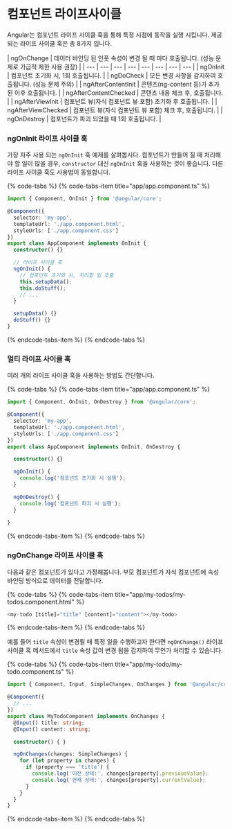 # 컴포넌트 라이프사이클

Angular는 컴포넌트 라이프 사이클 훅을 통해 특정 시점에 동작을 실행 시킵니다. 제공되는 라이프 사이클 훅은 총 8가지 입니다.

| ngOnChange | 데이터 바인딩 된 인풋 속성이 변경 될 때 마다 호출됩니다. \(성능 문제로 가급적 제한 사용 권장\) |
| --- | --- | --- | --- | --- | --- | --- | --- |
| ngOnInit | 컴포넌트 초기화 시, 1회 호출됩니다. |
| ngDoCheck | 모든 변경 사항을 감지하여 호출됩니다. \(성능 문제 주의\) |
| ngAfterContentInit | 콘텐츠\(ng-content 등\)가 추가된 이후 호출됩니다. |
| ngAfterContentChecked | 콘텐츠 내용 체크 후, 호출됩니다. |
| ngAfterViewInit | 컴포넌트 뷰\(자식 컴포넌트 뷰 포함\) 초기화 후 호출됩니다. |
| ngAfterViewChecked | 컴포넌트 뷰\(자식 컴포넌트 뷰 포함\) 체크 후, 호출됩니다. |
| ngOnDestroy | 컴포넌트가 파괴 되었을 때 1회 호출됩니다. |

### ngOnInit 라이프 사이클 훅

가장 자주 사용 되는 `ngOnInit` 훅 예제를 살펴봅시다. 컴포넌트가 만들어 질 때 처리해야 할 일이 많을 경우, `constructor` 대신 `ngOnInit` 훅을 사용하는 것이 좋습니다. 다른 라이프 사이클 훅도 사용법이 동일합니다.

{% code-tabs %}
{% code-tabs-item title="app/app.component.ts" %}
```typescript
import { Component, OnInit } from '@angular/core';

@Component({
  selector: 'my-app',
  templateUrl: './app.component.html',
  styleUrls: ['./app.component.css']
})
export class AppComponent implements OnInit {
  constructor() {}

  // 라이프 사이클 훅
  ngOnInit() {
    // 컴포넌트 초기화 시, 처리할 일 호출
    this.setupData();
    this.doStuff();
    // ...
  }

  setupData() {}
  doStuff() {}
}
```
{% endcode-tabs-item %}
{% endcode-tabs %}

### 멀티 라이프 사이클 훅

여러 개의 라이프 사이클 훅을 사용하는 방법도 간단합니다.

{% code-tabs %}
{% code-tabs-item title="app/app.component.ts" %}
```typescript
import { Component, OnInit, OnDestroy } from '@angular/core';

@Component({
  selector: 'my-app',
  templateUrl: './app.component.html',
  styleUrls: ['./app.component.css']
})
export class AppComponent implements OnInit, OnDestroy {

  constructor() {}

  ngOnInit() {
    console.log('컴포넌트 초기화 시 실행');
  }

  ngOnDestroy() {
    console.log('컴포넌트 파괴 시 실행');
  }
  
}
```
{% endcode-tabs-item %}
{% endcode-tabs %}

### ngOnChange 라이프 사이클 훅

다음과 같은 컴포넌트가 있다고 가정해봅니다. 부모 컴포넌트가 자식 컴포넌트에 속성 바인딩 방식으로 데이터를 전달합니다.

{% code-tabs %}
{% code-tabs-item title="app/my-todos/my-todos.component.html" %}
```typescript
<my-todo [title]="title" [content]="content"></my-todo>
```
{% endcode-tabs-item %}
{% endcode-tabs %}

예를 들어 `title` 속성이 변경될 때 특정 일을 수행하고자 한다면 `ngOnChange()` 라이프 사이클 훅 메서드에서 `title` 속성 값이 변경 됨을 감지하여 무언가 처리할 수 있습니다.

{% code-tabs %}
{% code-tabs-item title="app/my-todo/my-todo.component.ts" %}
```typescript
import { Component, Input, SimpleChanges, OnChanges } from '@angular/core';

@Component({
  // ...
})
export class MyTodoComponent implements OnChanges {
  @Input() title: string;
  @Input() content: string;

  constructor() { }

  ngOnChanges(changes: SimpleChanges) {
    for (let property in changes) {
      if (property === 'title') {
        console.log('이전 상태:', changes[property].previousValue);
        console.log('현재 상태:', changes[property].currentValue);
      }
    }
  }
}
```
{% endcode-tabs-item %}
{% endcode-tabs %}

